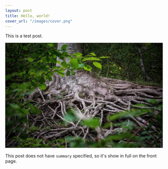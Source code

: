 ```yaml
---
layout: post
title: Hello, world!
cover_url: "/images/cover.png"
---
```


This is a test post.

![](/images/tree.jpg)

This post does not have `summary` specified, so it's show in full on the front page.